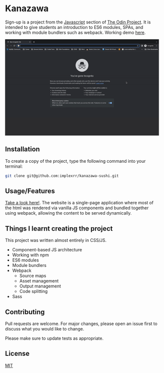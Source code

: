 # Kanazawa

Sign-up is a project from the [Javascript](https://www.theodinproject.com/paths/full-stack-javascript/courses/javascript) section of [The Odin Project](https://www.theodinproject.com). It is intended to give students an introduction to ES6 modules, SPAs, and working with module bundlers such as webpack. Working demo [here](https://implexrr.github.io/kanazawa-sushi/).

![](./kanazawa-demo.gif)

## Installation

To create a copy of the project, type the following command into your terminal:

```bash
git clone git@github.com:implexrr/kanazawa-sushi.git
```

## Usage/Features
[Take a look here!](https://implexrr.github.io/kanazawa-sushi/). The website is a single-page application where most of the html was rendered via vanilla JS components and bundled together using webpack, allowing the content to be served dynamically.


## Things I learnt creating the project
This project was written almost entirely in CSS/JS.
- Component-based JS architecture
- Working with npm
- ES6 modules
- Module bundlers
- Webpack
  - Source maps
  - Asset management
  - Output management
  - Code splitting
- Sass

## Contributing

Pull requests are welcome. For major changes, please open an issue first
to discuss what you would like to change.

Please make sure to update tests as appropriate.

## License

[MIT](https://choosealicense.com/licenses/mit/)